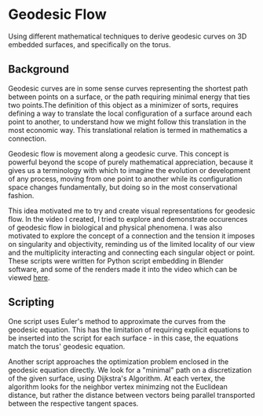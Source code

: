 # Geodesic Flow
Using different mathematical techniques to derive geodesic curves on 3D embedded surfaces, and specifically on the torus. 

## Background
Geodesic curves are in some sense curves representing the shortest path between points on a surface, or the path requiring minimal energy that ties two points.The definition of this object as a minimizer of sorts, requires defining a way to translate the local configuration of a surface around each point to another, to understand how we might follow this translation in the most economic way. This translational relation is termed in mathematics a connection. 

Geodesic flow is movement along a geodesic curve. This concept is powerful beyond the scope of purely mathematical appreciation, because it gives us a terminology with which to imagine the evolution or development of any process, moving from one point to another while its configuration space changes fundamentally, but doing so in the most conservational fashion. 

This idea motivated me to try and create visual representations for geodesic flow. In the video I created, I tried to explore and demonstrate occurences of geodesic flow in biological and physical phenomena. I was also motivated to explore the concept of a connection and the tension it imposes on singularity and objectivity, reminding us of the limited locality of our view and the multiplicity interacting and connecting each singular object or point. These scripts were written for Python script embedding in Blender software, and some of the renders made it into the video which can be viewed [here](https://vimeo.com/743570898).

## Scripting
One script uses Euler's method to approximate the curves from the geodesic equation. This has the limitation of requiring explicit equations to be inserted into the script for each surface - in this case, the equations match the torus' geodesic equation. 

Another script approaches the optimization problem enclosed in the geodesic equation directly. We look for a "minimal" path on a discretization of the given surface, using Dijkstra's Algorithm. At each vertex, the algorithm looks for the neighbor vertex minimzing not the Euclidean distance, but rather the distance between vectors being parallel transported between the respective tangent spaces.






